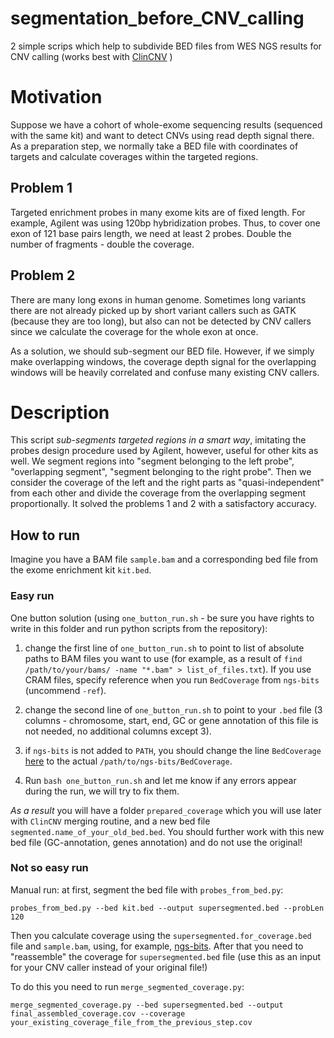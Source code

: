 # segmentation_before_CNV_calling
2 simple scrips which help to subdivide BED files from WES NGS results for CNV calling (works best with [ClinCNV](https://github.com/imgag/ClinCNV) )

# Motivation
Suppose we have a cohort of whole-exome sequencing results (sequenced with the same kit) and want to detect CNVs using read depth signal there. As a preparation step, we normally take a BED file with coordinates of targets and calculate coverages within the targeted regions.

## Problem 1
Targeted enrichment probes in many exome kits are of fixed length. For example, Agilent was using 120bp hybridization probes. Thus, to cover one exon of 121 base pairs length, we need at least 2 probes. Double the number of fragments - double the coverage.

## Problem 2
There are many long exons in human genome. Sometimes long variants there are not already picked up by short variant callers such as GATK (because they are too long), but also can not be detected by CNV callers since we calculate the coverage for the whole exon at once.

As a solution, we should sub-segment our BED file. However, if we simply make overlapping windows, the coverage depth signal for the overlapping windows will be heavily correlated and confuse many existing CNV callers.

# Description
This script *sub-segments targeted regions in a smart way*, imitating the probes design procedure used by Agilent, however, useful for other kits as well. We segment regions into "segment belonging to the left probe", "overlapping segment", "segment belonging to the right probe". Then we consider the coverage of the left and the right parts as "quasi-independent" from each other and divide the coverage from the overlapping segment proportionally. It solved the problems 1 and 2 with a satisfactory accuracy.

## How to run
Imagine you have a BAM file `sample.bam` and a corresponding bed file from the exome enrichment kit `kit.bed`.

### Easy run

One button solution (using `one_button_run.sh` - be sure you have rights to write in this folder and run python scripts from the repository):

1) change the first line of `one_button_run.sh` to point to list of absolute paths to BAM files you want to use (for example, as a result of `find /path/to/your/bams/ -name "*.bam" > list_of_files.txt`). If you use CRAM files, specify reference when you run `BedCoverage` from `ngs-bits` (uncommend `-ref`).

2) change the second line of `one_button_run.sh` to point to your `.bed` file (3 columns - chromosome, start, end, GC or gene annotation of this file is not needed, no additional columns except 3).

3) if `ngs-bits` is not added to `PATH`, you should change the line `BedCoverage` [here](https://github.com/GermanDemidov/segmentation_before_CNV_calling/blob/259191ec35c1fd28446d5e45842ee2474f33e794/one_button_run.sh#L25) to the actual `/path/to/ngs-bits/BedCoverage`. 

4) Run `bash one_button_run.sh` and let me know if any errors appear during the run, we will try to fix them.

*As a result* you will have a folder `prepared_coverage` which you will use later with `ClinCNV` merging routine, and a new bed file `segmented.name_of_your_old_bed.bed`. You should further work with this new bed file (GC-annotation, genes annotation) and do not use the original!

### Not so easy run

Manual run: at first, segment the bed file with `probes_from_bed.py`:

```
probes_from_bed.py --bed kit.bed --output supersegmented.bed --probLen 120
```

Then you calculate coverage using the `supersegmented.for_coverage.bed` file and `sample.bam`, using, for example, [ngs-bits](https://github.com/imgag/ngs-bits). After that you need to "reassemble" the coverage for `supersegmented.bed` file (use this as an input for your CNV caller instead of your original file!)

To do this you need to run `merge_segmented_coverage.py`:

```
merge_segmented_coverage.py --bed supersegmented.bed --output final_assembled_coverage.cov --coverage your_existing_coverage_file_from_the_previous_step.cov
```
